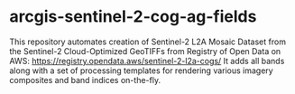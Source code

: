 # arcgis-sentinel-2-cog-ag-fields
This repository automates creation of Sentinel-2 L2A Mosaic Dataset from the Sentinel-2 Cloud-Optimized GeoTIFFs from Registry of Open Data on AWS: https://registry.opendata.aws/sentinel-2-l2a-cogs/ It adds all bands along with a set of processing templates for rendering various imagery composites and band indices on-the-fly.
